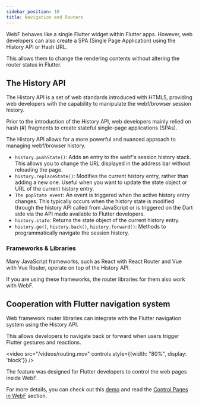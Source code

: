```yaml
---
sidebar_position: 10
title: Navigation and Routers
---
```


WebF behaves like a single Flutter widget within Flutter apps. However, web developers can also create a SPA (Single
Page Application) using the History API or Hash URL.

This allows them to change the rendering contents without altering
the router status in Flutter.

## The History API

The History API is a set of web standards introduced with HTML5, providing web developers with the capability to
manipulate the webf/browser session history.

Prior to the introduction of the History API, web developers mainly relied on
hash (#) fragments to create stateful single-page applications (SPAs).

The History API allows for a more powerful and nuanced approach to managing webf/browser history.

+ `history.pushState()`: Adds an entry to the webf's session history stack. This allows you to change the URL
  displayed in the address bar without reloading the page.
+ `history.replaceState()`: Modifies the current history entry, rather than adding a new one. Useful when you want to
  update the state object or URL of the current history entry.
+ `The popState event`: An event is triggered when the active history entry changes. This typically occurs when the
  history state is modified through the history API called from JavaScript or is triggered on the Dart side via the API
  made available to Flutter developers.
+ `history.state`: Returns the state object of the current history entry.
+ `history.go()`, `history.back()`, `history.forward()`: Methods to programmatically navigate the session history.

### Frameworks & Libraries

Many JavaScript frameworks, such as React with React Router and Vue with Vue Router, operate on top of the History API.

If you are using these frameworks, the router libraries for them also work with WebF.

## Cooperation with Flutter navigation system

Web framework router libraries can integrate with the Flutter navigation system using the History API. 

This allows developers to navigate back or forward when users trigger Flutter gestures and reactions.

<video src="/videos/routing.mov" controls style={{width: "80%", display: 'block'}} />

The feature was designed for Flutter developers to control the web pages inside WebF.

For more details, you can check out this [demo](https://github.com/openwebf/samples/tree/main/demos/hybird_routers) and read the [Control Pages in WebF](/docs/tutorials/guides-for-flutter-developer/control_pages_in_webf) section. 